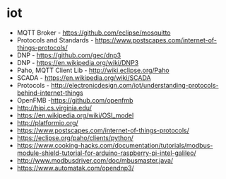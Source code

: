 # iot
* MQTT Broker - https://github.com/eclipse/mosquitto
* Protocols and Standards - https://www.postscapes.com/internet-of-things-protocols/
* DNP - https://github.com/gec/dnp3
* DNP - https://en.wikipedia.org/wiki/DNP3
* Paho, MQTT Client Lib - http://wiki.eclipse.org/Paho
* SCADA - https://en.wikipedia.org/wiki/SCADA
* Protocols - http://electronicdesign.com/iot/understanding-protocols-behind-internet-things
* OpenFMB -https://github.com/openfmb
* http://hipi.cs.virginia.edu/
* https://en.wikipedia.org/wiki/OSI_model
* http://platformio.org/
* https://www.postscapes.com/internet-of-things-protocols/
* https://eclipse.org/paho/clients/python/
* https://www.cooking-hacks.com/documentation/tutorials/modbus-module-shield-tutorial-for-arduino-raspberry-pi-intel-galileo/
* http://www.modbusdriver.com/doc/mbusmaster.java/
* https://www.automatak.com/opendnp3/





